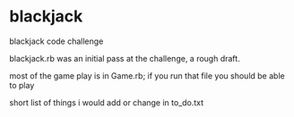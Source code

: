 blackjack
=========

blackjack code challenge

blackjack.rb was an initial pass at the challenge, a rough draft.

most of the game play is in Game.rb; if you run that file you should be able to play

short list of things i would add or change in to_do.txt
